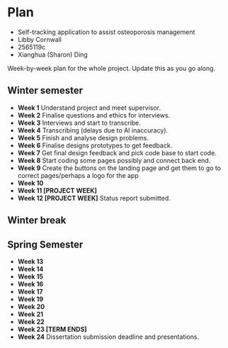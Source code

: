 # Plan

* Self-tracking application to assist osteoporosis management
* Libby Cornwall
* 2565119c
* Xianghua (Sharon) Ding

Week-by-week plan for the whole project. Update this as you go along.

## Winter semester

* **Week 1** Understand project and meet supervisor.
* **Week 2** Finalise questions and ethics for interviews.
* **Week 3** Interviews and start to transcribe.
* **Week 4** Transcribing (delays due to AI inaccuracy).
* **Week 5** Finish and analyse design problems. 
* **Week 6** Finalise designs prototypes to get feedback. 
* **Week 7** Get final design feedback and pick code base to start code.
* **Week 8** Start coding some pages possibly and connect back end.
* **Week 9** Create the buttons on the landing page and get them to go to correct pages/perhaps a logo for the app
* **Week 10**
* **Week 11 [PROJECT WEEK]**
* **Week 12 [PROJECT WEEK]** Status report submitted.

## Winter break

## Spring Semester

* **Week 13**
* **Week 14**
* **Week 15**
* **Week 16**
* **Week 17**
* **Week 19**
* **Week 20**
* **Week 21**
* **Week 22**
* **Week 23 [TERM ENDS]**
* **Week 24** Dissertation submission deadline and presentations.

